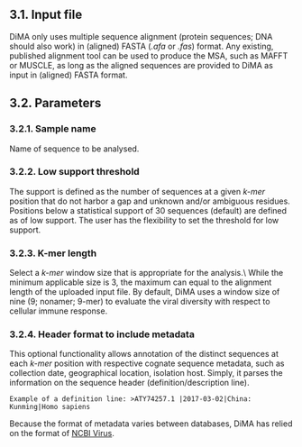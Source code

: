 ## 3.1. Input file
DiMA only uses multiple sequence alignment (protein sequences; DNA should also work) in (aligned) FASTA (*.afa* or *.fas*) format. Any existing, published alignment tool can be used to produce the MSA, such as MAFFT or MUSCLE, as long as the aligned sequences are provided to DiMA as input in (aligned) FASTA format.  
## 3.2. Parameters
 ### 3.2.1. Sample name
  Name of sequence to be analysed. 
 ### 3.2.2. Low support threshold
  The support is defined as the number of sequences at a given *k-mer* position that do not harbor a gap and unknown and/or ambiguous residues. Positions below a statistical support of 30 sequences (default) are defined as of low support. The user has the flexibility to set the threshold for low support.
 ### 3.2.3. K-mer length
  Select a *k-mer* window size that is appropriate for the analysis.\ 
While the minimum applicable size is 3, the maximum can equal to the alignment length of the uploaded input file. By default, DiMA uses a window size of nine (9; nonamer; 9-mer) to evaluate the viral diversity with respect to cellular immune response.
 ### 3.2.4. Header format to include metadata
  This optional functionality allows annotation of the distinct sequences at each *k-mer* position  with respective cognate sequence metadata, such as collection date, geographical location, isolation host. Simply, it parses the information on the sequence header (definition/description line). 


```{note}
Example of a definition line: >ATY74257.1 |2017-03-02|China: Kunming|Homo sapiens
```

Because the format of metadata varies between databases, DiMA has relied on the format of [NCBI Virus](https://www.ncbi.nlm.nih.gov/labs/virus/vssi/#/). 
